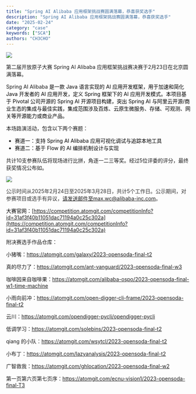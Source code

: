 ```yaml
---
title: "Spring AI Alibaba 应用框架挑战赛圆满落幕，恭喜获奖选手"
description: "Spring AI Alibaba 应用框架挑战赛圆满落幕，恭喜获奖选手"
date: "2025-02-24"
category: "case"
keywords: ["SCA"]
authors: "CH3CHO"
---
```


![](https://intranetproxy.alipay.com/skylark/lark/0/2025/jpeg/133108/1740367339392-432ab6c2-c755-4f58-a47e-ae93e3befe79.jpeg)

第二届开放原子大赛 Spring AI Alibaba 应用框架挑战赛决赛于2月23日在北京圆满落幕。



Spring AI Alibaba <font style="color:rgb(0, 0, 0);">是一款 Java 语言实现的 AI 应用开发框架，用于加速和简化 Java 开发者的 AI 应用开发，定义 Spring 框架下的 AI 应用开发模式。本项目基于 Pivotal 公司开源的 Spring AI 开源项目构建，突出 Spring AI 与阿里云开源/商业生态的集成与最佳实践，集成范围涉及百炼、云原生微服务、存储、可观测、网关等开源能力或商业产品。</font>

<font style="color:rgb(0, 0, 0);"></font>

本场路演活动，包含以下两个赛题：

+ <font style="color:rgb(0, 0, 0);">赛道一：支持 Spring AI Alibaba 应用可视化调试与追踪本地工具</font>
+ <font style="color:rgb(0, 0, 0);">赛道二：基于 Flow 的 AI 编排机制设计与实现</font>

<font style="color:rgb(0, 0, 0);"></font>

共计10支参赛队伍将现场进行比拼，角逐一二三等奖。经过5位评委的评分，最终获奖情况公布如。

![](https://intranetproxy.alipay.com/skylark/lark/0/2025/png/133108/1740367227069-7fddbea6-dc1e-4db3-a52a-c6abba0f2dd4.png)

<font style="color:rgb(51, 51, 51);">公示时间从2025年2月24日至2025年3月28日，共计5个工作日。公示期间，对参赛项目或选手有异议，请发送邮件至max.wc@alibaba-inc.com。</font>

<font style="color:rgb(0, 0, 0);"></font>

<font style="color:rgb(0, 0, 0);">大赛官网：</font>[https://competition.atomgit.com/competitionInfo?id=31af3f40b11051dac71194a0c25c302a](https://competition.atomgit.com/competitionInfo?id=31af3f40b11051dac71194a0c25c302a)



附决赛选手作品仓库：

小猪嘴：https://atomgit.com/galaxy/2023-opensoda-final-t2

真的尽力了：https://atomgit.com/ant-vanguard/2023-opensoda-final-w3

咖啡因来自咖啡果：https://atomgit.com/alibaba-ospo/2023-opensoda-final-w1-time-machine

小雨向前冲：https://atomgit.com/open-digger-cli-frame/2023-opensoda-final-t2

云川：https://atomgit.com/opendigger-pycli/opendigger-pycli

低调学习：https://atomgit.com/solebins/2023-opensoda-final-t2

qiang 的小队：https://atomgit.com/wsytcl/2023-opensoda-final-t2

小布丁：https://atomgit.com/lazyanalysis/2023-opensoda-final-t2

广智救我：https://atomgit.com/ghlocation/2023-opensoda-final-w2

第一页第六页第七页序：https://atomgit.com/ecnu-vision1/2023-opensoda-final-T3


